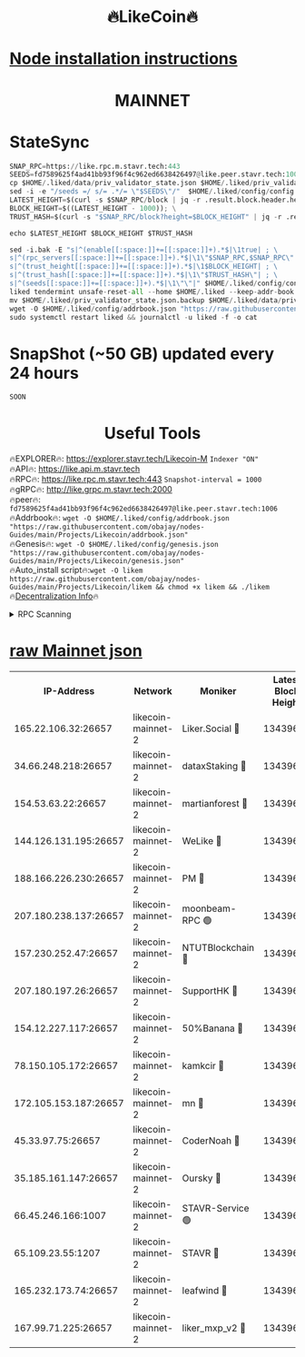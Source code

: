 <h1 align="center"> 🔥LikeCoin🔥</h1>

[Node installation instructions](https://github.com/obajay/nodes-Guides/tree/main/Projects/Likecoin)
=
<h1 align="center"> MAINNET</h1>

# StateSync
```python
SNAP_RPC=https://like.rpc.m.stavr.tech:443
SEEDS=fd7589625f4ad41bb93f96f4c962ed6638426497@like.peer.stavr.tech:1006
cp $HOME/.liked/data/priv_validator_state.json $HOME/.liked/priv_validator_state.json.backup
sed -i -e "/seeds =/ s/= .*/= \"$SEEDS\"/"  $HOME/.liked/config/config.toml
LATEST_HEIGHT=$(curl -s $SNAP_RPC/block | jq -r .result.block.header.height); \
BLOCK_HEIGHT=$((LATEST_HEIGHT - 1000)); \
TRUST_HASH=$(curl -s "$SNAP_RPC/block?height=$BLOCK_HEIGHT" | jq -r .result.block_id.hash)

echo $LATEST_HEIGHT $BLOCK_HEIGHT $TRUST_HASH

sed -i.bak -E "s|^(enable[[:space:]]+=[[:space:]]+).*$|\1true| ; \
s|^(rpc_servers[[:space:]]+=[[:space:]]+).*$|\1\"$SNAP_RPC,$SNAP_RPC\"| ; \
s|^(trust_height[[:space:]]+=[[:space:]]+).*$|\1$BLOCK_HEIGHT| ; \
s|^(trust_hash[[:space:]]+=[[:space:]]+).*$|\1\"$TRUST_HASH\"| ; \
s|^(seeds[[:space:]]+=[[:space:]]+).*$|\1\"\"|" $HOME/.liked/config/config.toml
liked tendermint unsafe-reset-all --home $HOME/.liked --keep-addr-book
mv $HOME/.liked/priv_validator_state.json.backup $HOME/.liked/data/priv_validator_state.json
wget -O $HOME/.liked/config/addrbook.json "https://raw.githubusercontent.com/obajay/nodes-Guides/main/Projects/Likecoin/addrbook.json"
sudo systemctl restart liked && journalctl -u liked -f -o cat
```
# SnapShot (~50 GB) updated every 24 hours
```python
SOON
```

 <h1 align="center"> Useful Tools</h1>

🔥EXPLORER🔥:     https://explorer.stavr.tech/Likecoin-M        `Indexer "ON"` \
🔥API🔥:          https://like.api.m.stavr.tech \
🔥RPC🔥:          https://like.rpc.m.stavr.tech:443              `Snapshot-interval = 1000` \
🔥gRPC🔥:         http://like.grpc.m.stavr.tech:2000 \
🔥peer🔥:         `fd7589625f4ad41bb93f96f4c962ed6638426497@like.peer.stavr.tech:1006` \
🔥Addrbook🔥:  `wget -O $HOME/.liked/config/addrbook.json "https://raw.githubusercontent.com/obajay/nodes-Guides/main/Projects/Likecoin/addrbook.json"` \
🔥Genesis🔥:  `wget -O $HOME/.liked/config/genesis.json "https://raw.githubusercontent.com/obajay/nodes-Guides/main/Projects/Likecoin/genesis.json"` \
🔥Auto_install script🔥:`wget -O likem https://raw.githubusercontent.com/obajay/nodes-Guides/main/Projects/Likecoin/likem && chmod +x likem && ./likem` \
🔥[Decentralization Info](https://github.com/obajay/StateSync-snapshots/tree/main/Projects/Likecoin/Decentralization)🔥


<details>
<summary>RPC Scanning</summary>

<h2 align="center"> We scan nodes in real time every 4 hours. And we provide the final result of RPC endpoints.
We cannot influence the operation of these nodes in any way. </h2>


```python
If Voting Power is higher than 0 --> then the Node is a validator of the network and may be subject to attack and be a potential threat to the chain.
```
```python
We marked such validators with a red symbol
```

</details>

[raw Mainnet json](https://rpc-check.likem.stavr.tech/likem/rpc-likem-result.json)
=


<table><tr><th>IP-Address</th><th>Network</th><th>Moniker</th><th>Latest Block Height</th><th>Earliest Block Height</th><th>Catching Up</th><th>Tx Index</th><th>Voting Power</th><th>Scan Time</th></tr><tr><td>165.22.106.32:26657</td><td>likecoin-mainnet-2</td><td>Liker.Social 🔴</td><td>13439613</td><td>0</td><td>False</td><td>on</td><td>48514473641</td><td>2024-03-08T20:21:24.755229997UTC</td></tr><tr><td>34.66.248.218:26657</td><td>likecoin-mainnet-2</td><td>dataxStaking 🔴</td><td>13439612</td><td>1</td><td>False</td><td>on</td><td>21808835266</td><td>2024-03-08T20:21:14.008076230UTC</td></tr><tr><td>154.53.63.22:26657</td><td>likecoin-mainnet-2</td><td>martianforest 🔴</td><td>13439614</td><td>1</td><td>False</td><td>on</td><td>671285071</td><td>2024-03-08T20:21:30.498154585UTC</td></tr><tr><td>144.126.131.195:26657</td><td>likecoin-mainnet-2</td><td>WeLike 🔴</td><td>13439610</td><td>5101130</td><td>False</td><td>on</td><td>115823884534</td><td>2024-03-08T20:21:06.303119985UTC</td></tr><tr><td>188.166.226.230:26657</td><td>likecoin-mainnet-2</td><td>PM 🔴</td><td>13439615</td><td>7730955</td><td>False</td><td>on</td><td>24821000113</td><td>2024-03-08T20:21:31.468350481UTC</td></tr><tr><td>207.180.238.137:26657</td><td>likecoin-mainnet-2</td><td>moonbeam-RPC 🟢</td><td>13439610</td><td>9234583</td><td>False</td><td>on</td><td>0</td><td>2024-03-08T20:21:03.581891800UTC</td></tr><tr><td>157.230.252.47:26657</td><td>likecoin-mainnet-2</td><td>NTUTBlockchain 🔴</td><td>13439611</td><td>9318400</td><td>False</td><td>on</td><td>890573071</td><td>2024-03-08T20:21:13.341812747UTC</td></tr><tr><td>207.180.197.26:26657</td><td>likecoin-mainnet-2</td><td>SupportHK 🔴</td><td>13439609</td><td>12089921</td><td>False</td><td>on</td><td>8672114778</td><td>2024-03-08T20:20:58.525597852UTC</td></tr><tr><td>154.12.227.117:26657</td><td>likecoin-mainnet-2</td><td>50%Banana 🔴</td><td>13439610</td><td>12611811</td><td>False</td><td>on</td><td>751100487</td><td>2024-03-08T20:21:03.294323572UTC</td></tr><tr><td>78.150.105.172:26657</td><td>likecoin-mainnet-2</td><td>kamkcir 🔴</td><td>13439613</td><td>12655255</td><td>False</td><td>on</td><td>416894417</td><td>2024-03-08T20:21:21.740923486UTC</td></tr><tr><td>172.105.153.187:26657</td><td>likecoin-mainnet-2</td><td>mn 🔴</td><td>13439617</td><td>12683911</td><td>False</td><td>off</td><td>29068657313</td><td>2024-03-08T20:21:44.667850119UTC</td></tr><tr><td>45.33.97.75:26657</td><td>likecoin-mainnet-2</td><td>CoderNoah 🔴</td><td>13439614</td><td>12741110</td><td>False</td><td>on</td><td>19460951900</td><td>2024-03-08T20:21:28.610206000UTC</td></tr><tr><td>35.185.161.147:26657</td><td>likecoin-mainnet-2</td><td>Oursky 🔴</td><td>13439614</td><td>12887155</td><td>False</td><td>on</td><td>28516212873</td><td>2024-03-08T20:21:29.642695193UTC</td></tr><tr><td>66.45.246.166:1007</td><td>likecoin-mainnet-2</td><td>STAVR-Service 🟢</td><td>13439611</td><td>13292630</td><td>False</td><td>on</td><td>0</td><td>2024-03-08T20:21:19.241312085UTC</td></tr><tr><td>65.109.23.55:1207</td><td>likecoin-mainnet-2</td><td>STAVR 🔴</td><td>13439616</td><td>13292630</td><td>False</td><td>on</td><td>1227358</td><td>2024-03-08T20:21:39.937798913UTC</td></tr><tr><td>165.232.173.74:26657</td><td>likecoin-mainnet-2</td><td>leafwind 🔴</td><td>13439614</td><td>13340106</td><td>False</td><td>off</td><td>42465120551</td><td>2024-03-08T20:21:27.958887057UTC</td></tr><tr><td>167.99.71.225:26657</td><td>likecoin-mainnet-2</td><td>liker_mxp_v2 🔴</td><td>13439618</td><td>13439448</td><td>False</td><td>off</td><td>26774303282</td><td>2024-03-08T20:21:53.762418156UTC</td></tr></table>
